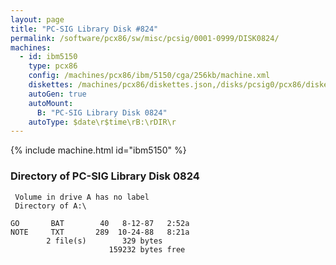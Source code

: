```yaml
---
layout: page
title: "PC-SIG Library Disk #824"
permalink: /software/pcx86/sw/misc/pcsig/0001-0999/DISK0824/
machines:
  - id: ibm5150
    type: pcx86
    config: /machines/pcx86/ibm/5150/cga/256kb/machine.xml
    diskettes: /machines/pcx86/diskettes.json,/disks/pcsig0/pcx86/diskettes.json
    autoGen: true
    autoMount:
      B: "PC-SIG Library Disk 0824"
    autoType: $date\r$time\rB:\rDIR\r
---
```


{% include machine.html id="ibm5150" %}

### Directory of PC-SIG Library Disk 0824

     Volume in drive A has no label
     Directory of A:\

    GO       BAT        40   8-12-87   2:52a
    NOTE     TXT       289  10-24-88   8:21a
            2 file(s)        329 bytes
                          159232 bytes free
